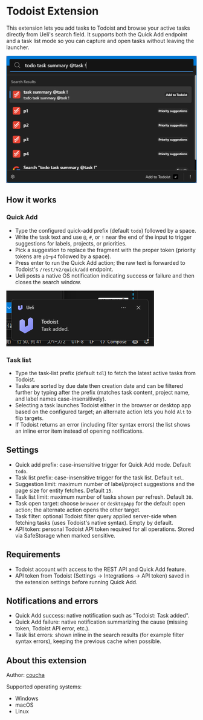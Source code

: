 # Todoist Extension

This extension lets you add tasks to Todoist and browse your active tasks directly from Ueli's search field. It supports both the Quick Add endpoint and a task list mode so you can capture and open tasks without leaving the launcher.

![Example](example.png)

## How it works

### Quick Add

- Type the configured quick-add prefix (default `todo`) followed by a space.
- Write the task text and use `@`, `#`, or `!` near the end of the input to trigger suggestions for labels, projects, or priorities.
- Pick a suggestion to replace the fragment with the proper token (priority tokens are `p1`–`p4` followed by a space).
- Press enter to run the Quick Add action; the raw text is forwarded to Todoist's `/rest/v2/quick/add` endpoint.
- Ueli posts a native OS notification indicating success or failure and then closes the search window.

![Notification](notification.png)

### Task list

- Type the task-list prefix (default `tdl`) to fetch the latest active tasks from Todoist.
- Tasks are sorted by due date then creation date and can be filtered further by typing after the prefix (matches task content, project name, and label names case-insensitively).
- Selecting a task launches Todoist either in the browser or desktop app based on the configured target; an alternate action lets you hold `Alt` to flip targets.
- If Todoist returns an error (including filter syntax errors) the list shows an inline error item instead of opening notifications.

## Settings

- Quick add prefix: case-insensitive trigger for Quick Add mode. Default `todo`.
- Task list prefix: case-insensitive trigger for the task list. Default `tdl`.
- Suggestion limit: maximum number of label/project suggestions and the page size for entity fetches. Default `15`.
- Task list limit: maximum number of tasks shown per refresh. Default `30`.
- Task open target: choose `browser` or `desktopApp` for the default open action; the alternate action opens the other target.
- Task filter: optional Todoist filter query applied server-side when fetching tasks (uses Todoist's native syntax). Empty by default.
- API token: personal Todoist API token required for all operations. Stored via SafeStorage when marked sensitive.

## Requirements

- Todoist account with access to the REST API and Quick Add feature.
- API token from Todoist (Settings → Integrations → API token) saved in the extension settings before running Quick Add.

## Notifications and errors

- Quick Add success: native notification such as "Todoist: Task added".
- Quick Add failure: native notification summarizing the cause (missing token, Todoist API error, etc.).
- Task list errors: shown inline in the search results (for example filter syntax errors), keeping the previous cache when possible.

## About this extension

Author: [coucha](https://github.com/cou723)

Supported operating systems:

- Windows
- macOS
- Linux

